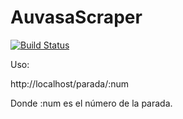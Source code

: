 # AuvasaScraper

[![Build Status](https://travis-ci.org/luisddm/AuvasaScraper.svg)](https://travis-ci.org/luisddm/AuvasaScraper)

Uso:

http://localhost/parada/:num

Donde :num es el número de la parada.